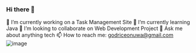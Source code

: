 ### Hi there 👋

<!--
**godriceeichie/godriceeichie** is a ✨ _special_ ✨ repository because its `README.md` (this file) appears on your GitHub profile.

Here are some ideas to get you started:

 🔭 I’m currently working on a Task Management Site
 🌱 I’m currently learning Java
👯 I’m looking to collaborate on Web Development Project
- 🤔 I’m looking for help with ...
💬 Ask me about anything tech
📫 How to reach me: godriceonuwa@gmail.com
- 😄 Pronouns: ...
- ⚡ Fun fact: ...
-->
🔭 I’m currently working on a Task Management Site
🌱 I’m currently learning Java
👯 I’m looking to collaborate on Web Development Project
💬 Ask me about anything tech
📫 How to reach me: godriceonuwa@gmail.com
![image](https://github.com/godriceeichie/godriceeichie/assets/112476884/945cb904-c6b6-4f59-b270-5321a2610ab2)

